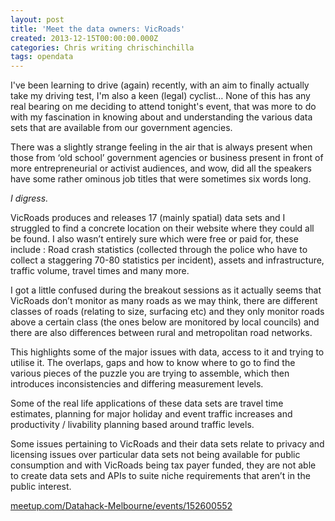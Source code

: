 ```yaml
---
layout: post
title: 'Meet the data owners: VicRoads'
created: 2013-12-15T00:00:00.000Z
categories: Chris writing chrischinchilla
tags: opendata
---
```


I've been learning to drive (again) recently, with an aim to finally actually take my driving test, I'm also a keen (legal) cyclist… None of this has any real bearing on me deciding to attend tonight's event, that was more to do with my fascination in knowing about and understanding the various data sets that are available from our government agencies. 

There was a slightly strange feeling in the air that is always present when those from ‘old school’ government agencies or business present in front of more entrepreneurial or activist audiences, and wow, did all the speakers have some rather ominous job titles that were sometimes six words long. 

_I digress._

VicRoads produces and releases 17 (mainly spatial) data sets and I struggled to find a concrete location on their website where they could all be found. I also wasn’t entirely sure which were free or paid for, these include : Road crash statistics (collected through the police who have to collect a staggering 70-80 statistics per incident), assets and infrastructure, traffic volume, travel times and many more.

I got a little confused during the breakout sessions as it actually seems that VicRoads don’t monitor as many roads as we may think, there are different classes of roads (relating to size, surfacing etc) and they only monitor roads above a certain class (the ones below are monitored by local councils) and there are also differences between rural and metropolitan road networks.

This highlights some of the major issues with data, access to it and trying to utilise it. The overlaps, gaps and how to know where to go to find the various pieces of the puzzle you are trying to assemble, which then introduces inconsistencies and differing measurement levels.

Some of the real life applications of these data sets are travel time estimates, planning for major holiday and event traffic increases and productivity / livability planning based around traffic levels.

Some issues pertaining to VicRoads and their data sets relate to privacy and licensing issues over particular data sets not being available for public consumption and with VicRoads being tax payer funded, they are not able to create data sets and APIs to suite niche requirements that aren’t in the public interest.

<a href="https://www.meetup.com/Datahack-Melbourne/events/152600552/" target="_blank">meetup.com/Datahack-Melbourne/events/152600552</a>
